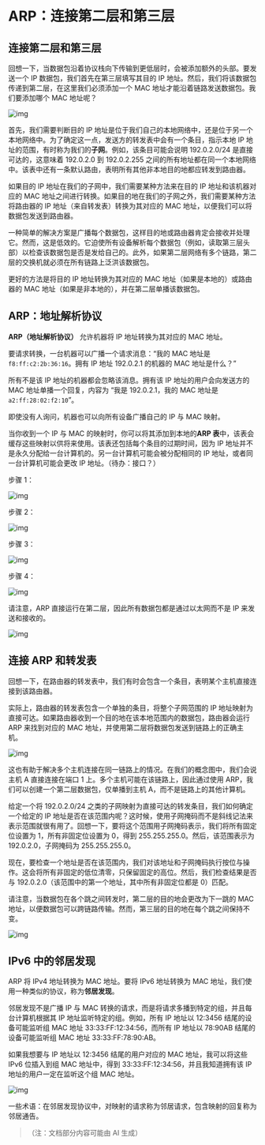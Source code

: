 # ARP：连接第二层和第三层

## 连接第二层和第三层

回想一下，当数据包沿着协议栈向下传输到更低层时，会被添加额外的头部。要发送一个 IP 数据包，我们首先在第三层填写其目的 IP 地址。然后，我们将该数据包传递到第二层，在这里我们必须添加一个 MAC 地址才能沿着链路发送数据包。我们要添加哪个 MAC 地址呢？



![img](https://textbook.cs168.io/assets/end-to-end/5-041-arp-blank-mac.png)

首先，我们需要判断目的 IP 地址是位于我们自己的本地网络中，还是位于另一个本地网络中。为了确定这一点，发送方的转发表中会有一个条目，指示本地 IP 地址的范围，有时称为我们的**子网**。例如，该条目可能会说明 192.0.2.0/24 是直接可达的，这意味着 192.0.2.0 到 192.0.2.255 之间的所有地址都在同一个本地网络中。该表中还有一条默认路由，表明所有其他非本地目的地都应转发到路由器。

如果目的 IP 地址在我们的子网中，我们需要某种方法来在目的 IP 地址和该机器对应的 MAC 地址之间进行转换。如果目的地在我们的子网之外，我们需要某种方法将路由器的 IP 地址（来自转发表）转换为其对应的 MAC 地址，以便我们可以将数据包发送到路由器。

一种简单的解决方案是广播每个数据包，这样目的地或路由器肯定会接收并处理它。然而，这是低效的。它迫使所有设备解析每个数据包（例如，读取第三层头部）以检查该数据包是否是发给自己的。此外，如果第二层网络有多个链路，第二层的交换机就必须在所有链路上泛洪该数据包。

更好的方法是将目的 IP 地址转换为其对应的 MAC 地址（如果是本地的）或路由器的 MAC 地址（如果是非本地的），并在第二层单播该数据包。

## ARP：地址解析协议

**ARP（地址解析协议）** 允许机器将 IP 地址转换为其对应的 MAC 地址。

要请求转换，一台机器可以广播一个请求消息：“我的 MAC 地址是`f8:ff:c2:2b:36:16`。拥有 IP 地址 192.0.2.1 的机器的 MAC 地址是什么？”

所有不是该 IP 地址的机器都会忽略该消息。拥有该 IP 地址的用户会向发送方的 MAC 地址单播一个回复，内容为 “我是 192.0.2.1，我的 MAC 地址是`a2:ff:28:02:f2:10`”。

即使没有人询问，机器也可以向所有设备广播自己的 IP 与 MAC 映射。

当你收到一个 IP 与 MAC 的映射时，你可以将其添加到本地的**ARP 表**中，该表会缓存这些映射以供将来使用。该表还包括每个条目的过期时间，因为 IP 地址并不是永久分配给一台计算机的。另一台计算机可能会被分配相同的 IP 地址，或者同一台计算机可能会更改 IP 地址。（待办：接口？）

步骤 1：



![img](https://textbook.cs168.io/assets/end-to-end/5-042-arp1.png)

步骤 2：



![img](https://textbook.cs168.io/assets/end-to-end/5-043-arp2.png)

步骤 3：



![img](https://textbook.cs168.io/assets/end-to-end/5-044-arp3.png)

步骤 4：



![img](https://textbook.cs168.io/assets/end-to-end/5-045-arp4.png)

请注意，ARP 直接运行在第二层，因此所有数据包都是通过以太网而不是 IP 来发送和接收的。



![img](https://textbook.cs168.io/assets/end-to-end/5-046-arp5.png)

## 连接 ARP 和转发表

回想一下，在路由器的转发表中，我们有时会包含一个条目，表明某个主机直接连接到该路由器。

实际上，路由器的转发表包含一个单独的条目，将整个子网范围的 IP 地址映射为直接可达。如果路由器收到一个目的地在该本地范围内的数据包，路由器会运行 ARP 来找到对应的 MAC 地址，并使用第二层将数据包发送到链路上的正确主机。



![img](https://textbook.cs168.io/assets/end-to-end/5-047-direct-route.png)

这也有助于解决多个主机连接在同一链路上的情况。在我们的概念图中，我们会说主机 A 直接连接在端口 1 上。多个主机可能在该链路上，因此通过使用 ARP，我们可以创建一个第二层数据包，仅单播到主机 A，而不是链路上的其他计算机。

给定一个将 192.0.2.0/24 之类的子网映射为直接可达的转发条目，我们如何确定一个给定的 IP 地址是否在该范围内呢？这时候，使用子网掩码而不是斜线记法来表示范围就很有用了。回想一下，要将这个范围用子网掩码表示，我们将所有固定位设置为 1，所有非固定位设置为 0，得到 255.255.255.0。然后，该范围表示为 192.0.2.0，子网掩码为 255.255.255.0。

现在，要检查一个地址是否在该范围内，我们对该地址和子网掩码执行按位与操作。这会将所有非固定的低位清零，只保留固定的高位。然后，我们检查结果是否与 192.0.2.0（该范围中的第一个地址，其中所有非固定位都是 0）匹配。

请注意，当数据包在各个跳之间转发时，第二层的目的地会更改为下一跳的 MAC 地址，以便数据包可以跨链路传输。然而，第三层的目的地在每个跳之间保持不变。



![img](https://textbook.cs168.io/assets/end-to-end/5-048-arp-filled-in-mac.png)

## IPv6 中的邻居发现

ARP 将 IPv4 地址转换为 MAC 地址。要将 IPv6 地址转换为 MAC 地址，我们使用一种类似的协议，称为**邻居发现**。

邻居发现不是广播 IP 与 MAC 转换的请求，而是将请求多播到特定的组，并且每台计算机根据其 IP 地址监听特定的组。例如，所有 IP 地址以 12:3456 结尾的设备可能监听组 MAC 地址 33:33:FF:12:34:56，而所有 IP 地址以 78:90AB 结尾的设备可能监听组 MAC 地址 33:33:FF:78:90:AB。

如果我想要与 IP 地址以 12:3456 结尾的用户对应的 MAC 地址，我可以将这些 IPv6 位插入到组 MAC 地址中，得到 33:33:FF:12:34:56，并且我知道拥有该 IP 地址的用户一定在监听这个组 MAC 地址。



![img](https://textbook.cs168.io/assets/end-to-end/5-049-neighbor-discovery.png)

一些术语：在邻居发现协议中，对映射的请求称为邻居请求，包含映射的回复称为邻居通告。

> （注：文档部分内容可能由 AI 生成）